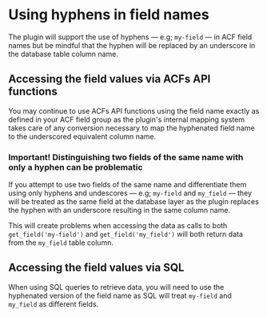 # Using hyphens in field names

The plugin will support the use of hyphens — e.g; `my-field` — in ACF field names but be mindful that the hyphen will be
replaced by an underscore in the database table column name.

## Accessing the field values via ACFs API functions

You may continue to use ACFs API functions using the field name exactly as defined in your ACF field group as the
plugin's internal mapping system takes care of any conversion necessary to map the hyphenated field name to the
underscored equivalent column name.

### Important! Distinguishing two fields of the same name with only a hyphen can be problematic

If you attempt to use two fields of the same name and differentiate them using only hyphens and undescores —
e.g; `my-field` and `my_field` — they will be treated as the same field at the database layer as the plugin replaces the
hyphen with an underscore resulting in the same column name.

This will create problems when accessing the data as calls to both `get_field('my-field')` and `get_field('my_field')`
will both return data from the `my_field` table column.

## Accessing the field values via SQL

When using SQL queries to retrieve data, you will need to use the hyphenated version of the field name as SQL will treat
`my-field` and `my_field` as different fields. 